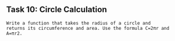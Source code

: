 ## Task 10: Circle Calculation

```
Write a function that takes the radius of a circle and 
returns its circumference and area. Use the formula C=2πr and
A=πr2.
```